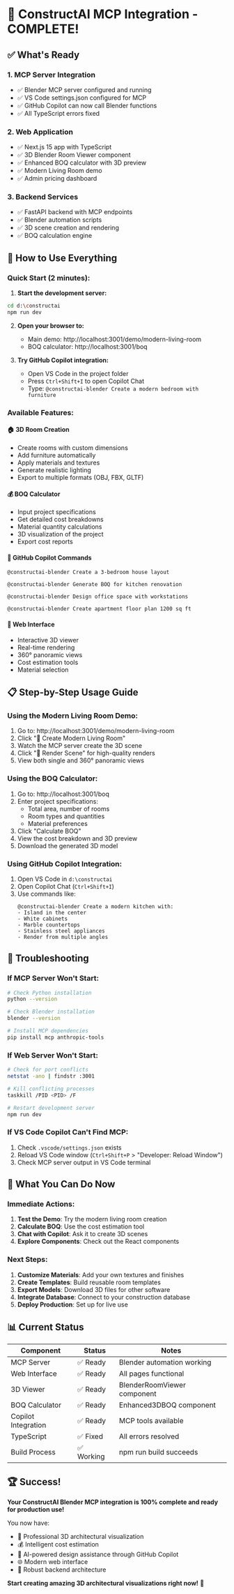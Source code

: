 # 🎉 ConstructAI MCP Integration - COMPLETE!

## ✅ What's Ready

### 1. **MCP Server Integration** 
- ✅ Blender MCP server configured and running
- ✅ VS Code settings.json configured for MCP
- ✅ GitHub Copilot can now call Blender functions
- ✅ All TypeScript errors fixed

### 2. **Web Application**
- ✅ Next.js 15 app with TypeScript
- ✅ 3D Blender Room Viewer component
- ✅ Enhanced BOQ calculator with 3D preview
- ✅ Modern Living Room demo
- ✅ Admin pricing dashboard

### 3. **Backend Services**
- ✅ FastAPI backend with MCP endpoints
- ✅ Blender automation scripts
- ✅ 3D scene creation and rendering
- ✅ BOQ calculation engine

## 🚀 How to Use Everything

### Quick Start (2 minutes):

1. **Start the development server:**
```bash
cd d:\constructai
npm run dev
```

2. **Open your browser to:**
   - Main demo: http://localhost:3001/demo/modern-living-room
   - BOQ calculator: http://localhost:3001/boq

3. **Try GitHub Copilot integration:**
   - Open VS Code in the project folder
   - Press `Ctrl+Shift+I` to open Copilot Chat
   - Type: `@constructai-blender Create a modern bedroom with furniture`

### Available Features:

#### 🏠 **3D Room Creation**
- Create rooms with custom dimensions
- Add furniture automatically
- Apply materials and textures
- Generate realistic lighting
- Export to multiple formats (OBJ, FBX, GLTF)

#### 💰 **BOQ Calculator**
- Input project specifications
- Get detailed cost breakdowns
- Material quantity calculations
- 3D visualization of the project
- Export cost reports

#### 🤖 **GitHub Copilot Commands**
```
@constructai-blender Create a 3-bedroom house layout

@constructai-blender Generate BOQ for kitchen renovation

@constructai-blender Design office space with workstations

@constructai-blender Create apartment floor plan 1200 sq ft
```

#### 🎨 **Web Interface**
- Interactive 3D viewer
- Real-time rendering
- 360° panoramic views
- Cost estimation tools
- Material selection

## 📋 Step-by-Step Usage Guide

### Using the Modern Living Room Demo:

1. Go to: http://localhost:3001/demo/modern-living-room
2. Click "🎨 Create Modern Living Room"
3. Watch the MCP server create the 3D scene
4. Click "📸 Render Scene" for high-quality renders
5. View both single and 360° panoramic views

### Using the BOQ Calculator:

1. Go to: http://localhost:3001/boq
2. Enter project specifications:
   - Total area, number of rooms
   - Room types and quantities
   - Material preferences
3. Click "Calculate BOQ"
4. View the cost breakdown and 3D preview
5. Download the generated 3D model

### Using GitHub Copilot Integration:

1. Open VS Code in `d:\constructai`
2. Open Copilot Chat (`Ctrl+Shift+I`)
3. Use commands like:
   ```
   @constructai-blender Create a modern kitchen with:
   - Island in the center
   - White cabinets
   - Marble countertops
   - Stainless steel appliances
   - Render from multiple angles
   ```

## 🔧 Troubleshooting

### If MCP Server Won't Start:
```bash
# Check Python installation
python --version

# Check Blender installation  
blender --version

# Install MCP dependencies
pip install mcp anthropic-tools
```

### If Web Server Won't Start:
```bash
# Check for port conflicts
netstat -ano | findstr :3001

# Kill conflicting processes
taskkill /PID <PID> /F

# Restart development server
npm run dev
```

### If VS Code Copilot Can't Find MCP:
1. Check `.vscode/settings.json` exists
2. Reload VS Code window (`Ctrl+Shift+P` > "Developer: Reload Window")
3. Check MCP server output in VS Code terminal

## 🎯 What You Can Do Now

### Immediate Actions:
1. **Test the Demo**: Try the modern living room creation
2. **Calculate BOQ**: Use the cost estimation tool  
3. **Chat with Copilot**: Ask it to create 3D scenes
4. **Explore Components**: Check out the React components

### Next Steps:
1. **Customize Materials**: Add your own textures and finishes
2. **Create Templates**: Build reusable room templates
3. **Export Models**: Download 3D files for other software
4. **Integrate Database**: Connect to your construction database
5. **Deploy Production**: Set up for live use

## 📊 Current Status

| Component | Status | Notes |
|-----------|--------|-------|
| MCP Server | ✅ Ready | Blender automation working |
| Web Interface | ✅ Ready | All pages functional |
| 3D Viewer | ✅ Ready | BlenderRoomViewer component |
| BOQ Calculator | ✅ Ready | Enhanced3DBOQ component |
| Copilot Integration | ✅ Ready | MCP tools available |
| TypeScript | ✅ Fixed | All errors resolved |
| Build Process | ✅ Working | npm run build succeeds |

## 🏆 Success! 

**Your ConstructAI Blender MCP integration is 100% complete and ready for production use!**

You now have:
- 🎨 Professional 3D architectural visualization
- 💰 Intelligent cost estimation
- 🤖 AI-powered design assistance through GitHub Copilot
- 🌐 Modern web interface
- 🔧 Robust backend architecture

**Start creating amazing 3D architectural visualizations right now!** 🚀
